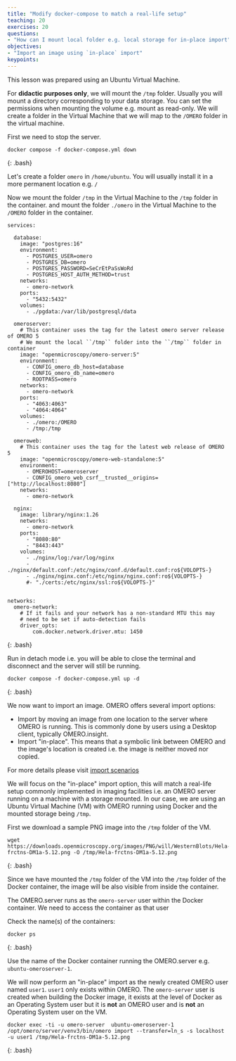 ```yaml
---
title: "Modify docker-compose to match a real-life setup"
teaching: 20
exercises: 20
questions:
- "How can I mount local folder e.g. local storage for in-place import"
objectives:
- "Import an image using `in-place` import"
keypoints:
---
```

This lesson was prepared using an Ubuntu Virtual Machine.

For **didactic purposes only**, we will mount the ``/tmp`` folder. Usually you will mount a directory
corresponding to your data storage. You can set the permissions when mounting the volume
e.g. mount as read-only.
We will create a folder in the Virtual Machine that we will map to the ``/OMERO`` folder in the virtual machine.

First we need to stop the server. 
~~~
docker compose -f docker-compose.yml down
~~~
{: .bash}

Let's create a folder ``omero`` in ``/home/ubuntu``. You will usually install it in a more permanent location e.g. ``/``

Now we mount the folder ``/tmp`` in the Virtual Machine to the ``/tmp`` folder in the container.
and mount the folder ``./omero`` in the Virtual Machine to the ``/OMERO`` folder in the container.
~~~
services:

  database:
    image: "postgres:16"
    environment:
      - POSTGRES_USER=omero
      - POSTGRES_DB=omero
      - POSTGRES_PASSWORD=SeCrEtPaSsWoRd
      - POSTGRES_HOST_AUTH_METHOD=trust
    networks:
      - omero-network
    ports:
      - "5432:5432"
    volumes:
      - ./pgdata:/var/lib/postgresql/data

  omeroserver:
    # This container uses the tag for the latest omero server release of OMERO 5
    # We mount the local ``/tmp`` folder into the ``/tmp`` folder in container
    image: "openmicroscopy/omero-server:5"
    environment:
      - CONFIG_omero_db_host=database
      - CONFIG_omero_db_name=omero
      - ROOTPASS=omero
    networks:
      - omero-network
    ports:
      - "4063:4063"
      - "4064:4064"
    volumes:
      - ./omero:/OMERO
      - /tmp:/tmp

  omeroweb:
    # This container uses the tag for the latest web release of OMERO 5
    image: "openmicroscopy/omero-web-standalone:5"
    environment:
      - OMEROHOST=omeroserver
      - CONFIG_omero_web_csrf__trusted__origins=["http://localhost:8080"]
    networks:
      - omero-network

  nginx:
    image: library/nginx:1.26
    networks:
      - omero-network
    ports:
      - "8080:80"
      - "8443:443"
    volumes:
      - ./nginx/log:/var/log/nginx
      - ./nginx/default.conf:/etc/nginx/conf.d/default.conf:ro${VOLOPTS-}
      - ./nginx/nginx.conf:/etc/nginx/nginx.conf:ro${VOLOPTS-}
      #- "./certs:/etc/nginx/ssl:ro${VOLOPTS-}"


networks:
  omero-network:
    # If it fails and your network has a non-standard MTU this may
    # need to be set if auto-detection fails
    driver_opts:
        com.docker.network.driver.mtu: 1450

~~~
{: .bash}

Run in detach mode i.e. you will be able to close the terminal and disconnect and the server will still be running.

~~~
docker compose -f docker-compose.yml up -d
~~~
{: .bash}


We now want to import an image.
OMERO offers several import options:

* Import by moving an image from one location to the server where OMERO is running. This is commonly done by users
using a Desktop client, typically OMERO.insight.
* Import "in-place". This means that a symbolic link between OMERO and the image's location is created i.e. the image is neither moved nor copied.

For more details please visit [import scenarios](https://omero.readthedocs.io/en/stable/sysadmins/import-scenarios.html)

We will focus on the "in-place" import option, this will match a real-life setup commonly implemented in imaging facilities
i.e. an OMERO server running on a machine with a storage mounted. In our case, we are using an Ubuntu Virtual Machine (VM) with OMERO running using Docker and the mounted storage being ``/tmp``.


First we download a sample PNG image into the ``/tmp`` folder of the VM.

~~~
wget https://downloads.openmicroscopy.org/images/PNG/will/WesternBlots/Hela-frctns-DM1a-5.12.png -O /tmp/Hela-frctns-DM1a-5.12.png
~~~
{: .bash}


Since we have mounted the ``/tmp`` folder of the VM into the ``/tmp`` folder of the Docker container, the image will be also visible from inside the container.


The OMERO.server runs as the ``omero-server`` user within the Docker container.
We need to access the container as that user

Check the name(s) of the containers:

~~~
docker ps
~~~
{: .bash}

Use the name of the Docker container running the OMERO.server e.g. ``ubuntu-omeroserver-1``.

We will now perform an "in-place" import as the newly created OMERO user named ``user1``.
`user1` only exists within OMERO.
The ``omero-server`` user is created when building the Docker image, it exists at the level of Docker as an Operating System user but it is **not** an OMERO user and is **not** an Operating System user on the VM.

~~~
docker exec -ti -u omero-server  ubuntu-omeroserver-1 /opt/omero/server/venv3/bin/omero import --transfer=ln_s -s localhost -u user1 /tmp/Hela-frctns-DM1a-5.12.png
~~~
{: .bash}




